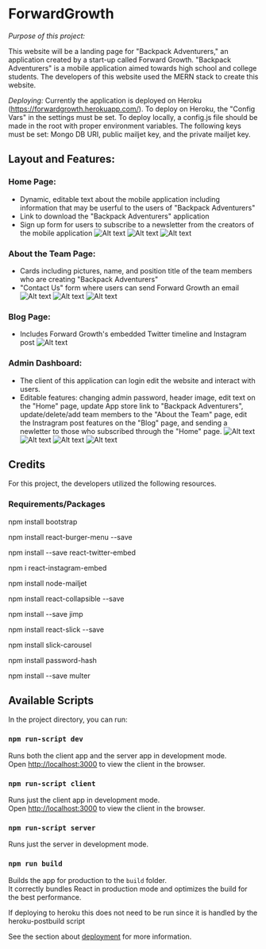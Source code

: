 # ForwardGrowth
*Purpose of this project:*

This website will be a landing page for "Backpack Adventurers," an application created by a start-up called Forward Growth. "Backpack Adventurers" is a mobile application aimed towards high school and college students. The developers of this website used the MERN stack to create this website. 

*Deploying:*
Currently the application is deployed on Heroku (https://forwardgrowth.herokuapp.com/). 
To deploy on Heroku, the "Config Vars" in the settings must be set. 
To deploy locally, a config.js file should be made in the root with proper environment variables. 
The following keys must be set: Mongo DB URI, public mailjet key, and the private mailjet key. 

## Layout and Features:
### Home Page:
* Dynamic, editable text about the mobile application including information that may be userful to the users of "Backpack Adventurers"
* Link to download the "Backpack Adventurers" application 
* Sign up form for users to subscribe to a newsletter from the creators of the mobile application 
![Alt text](/Screenshots/HomePage1.png?raw=true "Home")
![Alt text](/Screenshots/HomePage2.png?raw=true "Home")
![Alt text](/Screenshots/HomePage3.png?raw=true "Home")

### About the Team Page: 
* Cards including pictures, name, and position title of the team members who are creating "Backpack Adventurers"
* "Contact Us" form where users can send Forward Growth an email
![Alt text](/Screenshots/About1.png?raw=true "About")
![Alt text](/Screenshots/About2.png?raw=true "About")
![Alt text](/Screenshots/About3.png?raw=true "About")

### Blog Page: 
* Includes Forward Growth's embedded Twitter timeline and Instagram post
![Alt text](/Screenshots/Blog1.png?raw=true "Blog")

### Admin Dashboard: 
* The client of this application can login edit the website and interact with users. 
* Editable features: changing admin password, header image, edit text on the "Home" page, update App store link to "Backpack Adventurers", update/delete/add team members to the "About the Team" page, edit the Instragram post features on the "Blog" page, and sending a newletter to those who subscribed through the "Home" page. 
![Alt text](/Screenshots/Admin1.png?raw=true "Admin")
![Alt text](/Screenshots/Admin2.png?raw=true "Admin")
![Alt text](/Screenshots/Admin3.png?raw=true "Admin")
![Alt text](/Screenshots/Admin4.png?raw=true "Admin")


## Credits
For this project, the developers utilized the following resources. 

### Requirements/Packages

npm install bootstrap

npm install react-burger-menu --save

npm install --save react-twitter-embed

npm i react-instagram-embed

npm install node-mailjet 

npm install react-collapsible --save

npm install --save jimp

npm install react-slick --save

npm install slick-carousel

npm install password-hash

npm install --save multer

## Available Scripts

In the project directory, you can run:

### `npm run-script dev`

Runs both the client app and the server app in development mode.<br>
Open [http://localhost:3000](http://localhost:3000) to view the client in the browser.

### `npm run-script client`

Runs just the client app in development mode.<br>
Open [http://localhost:3000](http://localhost:3000) to view the client in the browser.


### `npm run-script server`

Runs just the server in development mode.<br>


### `npm run build`

Builds the app for production to the `build` folder.<br>
It correctly bundles React in production mode and optimizes the build for the best performance.

If deploying to heroku this does not need to be run since it is handled by the heroku-postbuild script<br>

See the section about [deployment](https://facebook.github.io/create-react-app/docs/deployment) for more information.
